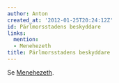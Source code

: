 ```yaml
---
author: Anton
created_at: '2012-01-25T20:24:12Z'
id: Pärlmorsstadens beskyddare
links:
  mention:
  - Menehezeth
title: Pärlmorsstadens beskyddare
---
```


Se [Menehezeth].

  [Menehezeth]: Menehezeth
